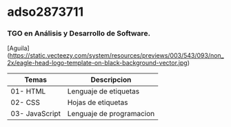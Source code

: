 # adso2873711

### TGO en Análisis y Desarrollo de Software.

[Aguila] (https://static.vecteezy.com/system/resources/previews/003/543/093/non_2x/eagle-head-logo-template-on-black-background-vector.jpg) 

| Temas | Descripcion |
|-------|-------------|
|01- HTML| Lenguaje de etiquetas|
|02- CSS| Hojas de etiquetas|
|03- JavaScript| Lenguaje de programacion |

